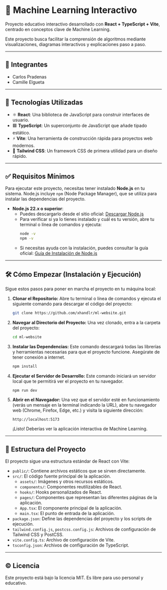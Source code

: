 # 🧠 Machine Learning Interactivo

Proyecto educativo interactivo desarrollado con **React + TypeScript + Vite**, centrado en conceptos clave de Machine Learning.

Este proyecto busca facilitar la comprensión de algoritmos mediante visualizaciones, diagramas interactivos y explicaciones paso a paso.

---

## 👥 Integrantes
- Carlos Pradenas
- Camille Elgueta

***

## 🚀 Tecnologías Utilizadas

- ⚛️ **React**: Una biblioteca de JavaScript para construir interfaces de usuario.
- 🟦 **TypeScript**: Un superconjunto de JavaScript que añade tipado estático.
- ⚡ **Vite**: Una herramienta de construcción rápida para proyectos web modernos.
- 🎨 **Tailwind CSS**: Un framework CSS de primera utilidad para un diseño rápido.

---

## ✅ Requisitos Mínimos

Para ejecutar este proyecto, necesitas tener instalado **Node.js** en tu sistema. Node.js incluye `npm` (Node Package Manager), que se utiliza para instalar las dependencias del proyecto.

-   **Node.js 22.x o superior**:
    *   Puedes descargarlo desde el sitio oficial: [Descargar Node.js](https://nodejs.org/es/download/)
    *   Para verificar si ya lo tienes instalado y cuál es tu versión, abre tu terminal o línea de comandos y ejecuta:
        ```bash
        node -v
        npm -v
        ```
    *   Si necesitas ayuda con la instalación, puedes consultar la guía oficial: [Guía de Instalación de Node.js](https://nodejs.org/es/docs/guides/getting-started-with-nodejs)

---

## 🛠️ Cómo Empezar (Instalación y Ejecución)

Sigue estos pasos para poner en marcha el proyecto en tu máquina local:

1.  **Clonar el Repositorio:**
    Abre tu terminal o línea de comandos y ejecuta el siguiente comando para descargar el código del proyecto:
    ```bash
    git clone https://github.com/xhandlr/ml-website.git
    ```

2.  **Navegar al Directorio del Proyecto:**
    Una vez clonado, entra a la carpeta del proyecto:
    ```bash
    cd ml-website
    ```

3.  **Instalar las Dependencias:**
    Este comando descargará todas las librerías y herramientas necesarias para que el proyecto funcione. Asegúrate de tener conexión a internet.
    ```bash
    npm install
    ```

4.  **Ejecutar el Servidor de Desarrollo:**
    Este comando iniciará un servidor local que te permitirá ver el proyecto en tu navegador.
    ```bash
    npm run dev
    ```

5.  **Abrir en el Navegador:**
    Una vez que el servidor esté en funcionamiento (verás un mensaje en la terminal indicando la URL), abre tu navegador web (Chrome, Firefox, Edge, etc.) y visita la siguiente dirección:
    ```
    http://localhost:5173
    ```
    ¡Listo! Deberías ver la aplicación interactiva de Machine Learning.

---

## 📂 Estructura del Proyecto

El proyecto sigue una estructura estándar de React con Vite:

-   `public/`: Contiene archivos estáticos que se sirven directamente.
-   `src/`: El código fuente principal de la aplicación.
    -   `assets/`: Imágenes y otros recursos estáticos.
    -   `components/`: Componentes reutilizables de React.
    -   `hooks/`: Hooks personalizados de React.
    -   `pages/`: Componentes que representan las diferentes páginas de la aplicación.
    -   `App.tsx`: El componente principal de la aplicación.
    -   `main.tsx`: El punto de entrada de la aplicación.
-   `package.json`: Define las dependencias del proyecto y los scripts de ejecución.
-   `tailwind.config.js`, `postcss.config.js`: Archivos de configuración de Tailwind CSS y PostCSS.
-   `vite.config.ts`: Archivo de configuración de Vite.
-   `tsconfig.json`: Archivos de configuración de TypeScript.

---

## ©️ Licencia

Este proyecto está bajo la licencia MIT. Es libre para uso personal y educativo.
